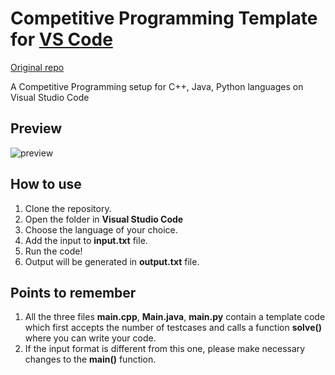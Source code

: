# Competitive Programming Template for [VS Code](https://code.visualstudio.com/)

[Original repo](https://github.com/Grandolf49/competitive-programming-vscode-template) 


A Competitive Programming setup for C++, Java, Python languages on Visual Studio Code

## Preview
![preview](https://github.com/Grandolf49/competitive-programming-vscode-template/blob/master/preview.png)

## How to use
1. Clone the repository.
2. Open the folder in **Visual Studio Code**
3. Choose the language of your choice.
4. Add the input to **input.txt** file.
5. Run the code!
6. Output will be generated in **output.txt** file.

## Points to remember
1. All the three files **main.cpp**, **Main.java**, **main.py** contain a template code which first accepts the number of testcases and calls a function **solve()** where you can write your code.
2. If the input format is different from this one, please make necessary changes to the **main()** function.


